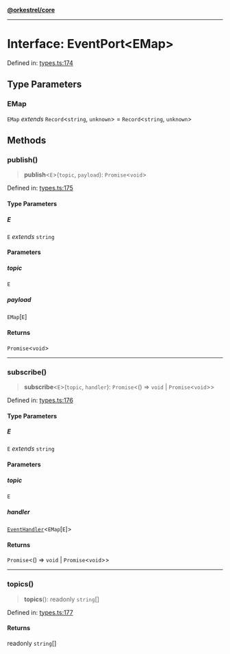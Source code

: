 [**@orkestrel/core**](../index.md)

***

# Interface: EventPort\<EMap\>

Defined in: [types.ts:174](https://github.com/orkestrel/core/blob/240d6e1612057b96fd3fc03e1415fe3917a0f212/src/types.ts#L174)

## Type Parameters

### EMap

`EMap` *extends* `Record`\<`string`, `unknown`\> = `Record`\<`string`, `unknown`\>

## Methods

### publish()

> **publish**\<`E`\>(`topic`, `payload`): `Promise`\<`void`\>

Defined in: [types.ts:175](https://github.com/orkestrel/core/blob/240d6e1612057b96fd3fc03e1415fe3917a0f212/src/types.ts#L175)

#### Type Parameters

##### E

`E` *extends* `string`

#### Parameters

##### topic

`E`

##### payload

`EMap`\[`E`\]

#### Returns

`Promise`\<`void`\>

***

### subscribe()

> **subscribe**\<`E`\>(`topic`, `handler`): `Promise`\<() => `void` \| `Promise`\<`void`\>\>

Defined in: [types.ts:176](https://github.com/orkestrel/core/blob/240d6e1612057b96fd3fc03e1415fe3917a0f212/src/types.ts#L176)

#### Type Parameters

##### E

`E` *extends* `string`

#### Parameters

##### topic

`E`

##### handler

[`EventHandler`](../type-aliases/EventHandler.md)\<`EMap`\[`E`\]\>

#### Returns

`Promise`\<() => `void` \| `Promise`\<`void`\>\>

***

### topics()

> **topics**(): readonly `string`[]

Defined in: [types.ts:177](https://github.com/orkestrel/core/blob/240d6e1612057b96fd3fc03e1415fe3917a0f212/src/types.ts#L177)

#### Returns

readonly `string`[]
